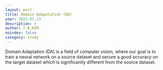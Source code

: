 ```yaml
---
layout: post
title: Domain Adapatation (DA)
year: 2022.01.13
description: >
author: Y.B.KIM
noindex: false
category: study
---
```


Domain Adaptation (DA) is a field of computer vision, where our goal is to train a neural network on a source dataset and secure a good accuracy on the target dataset which is significantly different from the source dataset.



<br><br>

<script type="text/javascript" src="https://cdnjs.buymeacoffee.com/1.0.0/button.prod.min.js" data-name="bmc-button" data-slug="ybkim95" data-color="#FFDD00" data-emoji=""  data-font="Comic" data-text="Buy me a coffee" data-outline-color="#000000" data-font-color="#000000" data-coffee-color="#ffffff" ></script>